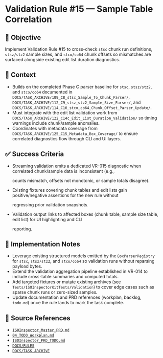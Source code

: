 # Validation Rule #15 — Sample Table Correlation

## 🎯 Objective

Implement Validation Rule #15 to cross-check `stsc` chunk run definitions, `stsz/stz2` sample sizes, and `stco/co64` chunk offsets so mismatches are surfaced alongside existing edit list duration diagnostics.

## 🧩 Context

- Builds on the completed Phase C parser baseline for `stsc`, `stsz/stz2`, and `stco/co64` documented in `DOCS/TASK_ARCHIVE/109_C8_stsc_Sample_To_Chunk_Parser/`, `DOCS/TASK_ARCHIVE/112_C9_stsz_stz2_Sample_Size_Parser/`, and `DOCS/TASK_ARCHIVE/114_C10_stco_co64_Chunk_Offset_Parser_Update/`.
- Must integrate with the edit list validation work from `DOCS/TASK_ARCHIVE/122_C14c_Edit_List_Duration_Validation/` so timing warnings include chunk/sample anomalies.
- Coordinates with metadata coverage from `DOCS/TASK_ARCHIVE/125_C15_Metadata_Box_Coverage/` to ensure correlated diagnostics flow through CLI and UI layers.

## ✅ Success Criteria

- Streaming validation emits a dedicated VR-015 diagnostic when correlated chunk/sample data is inconsistent (e.g.,

  counts mismatch, offsets not monotonic, or sample totals disagree).

- Existing fixtures covering chunk tables and edit lists gain positive/negative assertions for the new rule without

  regressing prior validation snapshots.

- Validation output links to affected boxes (chunk table, sample size table, edit list) for UI highlighting and CLI

  reporting.

## 🔧 Implementation Notes

- Leverage existing structured models emitted by the `BoxParserRegistry` for `stsc`, `stsz/stz2`, and `stco/co64` so validation runs without reparsing payload bytes.
- Extend the validation aggregation pipeline established in VR-014 to include cross-table summaries and computed totals.
- Add targeted fixtures or mutate existing archives (see `Tests/ISOInspectorKitTests/Validation`) to cover edge cases such as sparse chunk runs or zero-sized samples.
- Update documentation and PRD references (workplan, backlog, `todo.md`) once the rule lands to mark the task complete.

## 🧠 Source References

- [`ISOInspector_Master_PRD.md`](../AI/ISOViewer/ISOInspector_PRD_Full/ISOInspector_Master_PRD.md)
- [`04_TODO_Workplan.md`](../AI/ISOInspector_Execution_Guide/04_TODO_Workplan.md)
- [`ISOInspector_PRD_TODO.md`](../AI/ISOViewer/ISOInspector_PRD_TODO.md)
- [`DOCS/RULES`](../RULES)
- [`DOCS/TASK_ARCHIVE`](../TASK_ARCHIVE)
